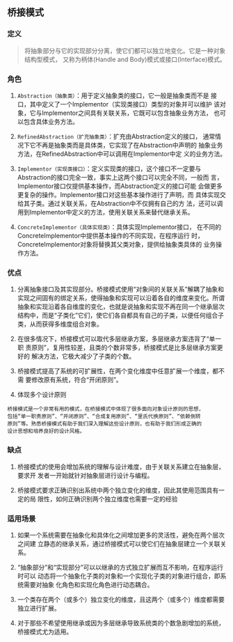 ## 桥接模式

### 定义
> 将抽象部分与它的实现部分分离，使它们都可以独立地变化。它是一种对象结构型模式，
  又称为柄体(Handle and Body)模式或接口(Interface)模式。
  
### 角色
1. `Abstraction（抽象类）`：用于定义抽象类的接口，它一般是抽象类而不是
   接口，其中定义了一个Implementor（实现类接口）类型的对象并可以维护
   该对象，它与Implementor之间具有关联关系，它既可以包含抽象业务方法，
   也可以包含具体业务方法。
  
2. `RefinedAbstraction（扩充抽象类）`：扩充由Abstraction定义的接口，
   通常情况下它不再是抽象类而是具体类，它实现了在Abstraction中声明的
   抽象业务方法，在RefinedAbstraction中可以调用在Implementor中定
   义的业务方法。
  
3. `Implementor（实现类接口）`：定义实现类的接口，这个接口不一定要与
   Abstraction的接口完全一致，事实上这两个接口可以完全不同，一般而
   言，Implementor接口仅提供基本操作，而Abstraction定义的接口可能
   会做更多更复杂的操作。Implementor接口对这些基本操作进行了声明，而
   具体实现交给其子类。通过关联关系，在Abstraction中不仅拥有自己的方
   法，还可以调用到Implementor中定义的方法，使用关联关系来替代继承关系。
  
4. `ConcreteImplementor（具体实现类）`：具体实现Implementor接口，
   在不同的ConcreteImplementor中提供基本操作的不同实现，在程序运行
   时，ConcreteImplementor对象将替换其父类对象，提供给抽象类具体的
   业务操作方法。
 
### 优点
1. 分离抽象接口及其实现部分。桥接模式使用“对象间的关联关系”解耦了抽象和
 实现之间固有的绑定关系，使得抽象和实现可以沿着各自的维度来变化。所谓
 抽象和实现沿着各自维度的变化，也就是说抽象和实现不再在同一个继承层次
 结构中，而是“子类化”它们，使它们各自都具有自己的子类，以便任何组合子
 类，从而获得多维度组合对象。

2. 在很多情况下，桥接模式可以取代多层继承方案，多层继承方案违背了“单一职
 责原则”，复用性较差，且类的个数非常多，桥接模式是比多层继承方案更好的
 解决方法，它极大减少了子类的个数。

3. 桥接模式提高了系统的可扩展性，在两个变化维度中任意扩展一个维度，都不需
 要修改原有系统，符合“开闭原则”。
 
4. 体现多个设计原则
```text
桥接模式是一个非常有用的模式，在桥接模式中体现了很多面向对象设计原则的思想，
包括“单一职责原则”、“开闭原则”、“合成复用原则”、“里氏代换原则”、“依赖倒转
原则”等。熟悉桥接模式有助于我们深入理解这些设计原则，也有助于我们形成正确的
设计思想和培养良好的设计风格。
```

### 缺点
1. 桥接模式的使用会增加系统的理解与设计难度，由于关联关系建立在抽象层，要求开
 发者一开始就针对抽象层进行设计与编程。

2. 桥接模式要求正确识别出系统中两个独立变化的维度，因此其使用范围具有一定的局
 限性，如何正确识别两个独立维度也需要一定的经验
     
### 适用场景
1. 如果一个系统需要在抽象化和具体化之间增加更多的灵活性，避免在两个层次之间建
 立静态的继承关系，通过桥接模式可以使它们在抽象层建立一个关联关系。

2. “抽象部分”和“实现部分”可以以继承的方式独立扩展而互不影响，在程序运行时可以
 动态将一个抽象化子类的对象和一个实现化子类的对象进行组合，即系统需要对抽象
 化角色和实现化角色进行动态耦合。

3. 一个类存在两个（或多个）独立变化的维度，且这两个（或多个）维度都需要独立进行扩展。

4. 对于那些不希望使用继承或因为多层继承导致系统类的个数急剧增加的系统，桥接模式尤为适用。